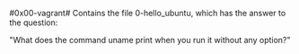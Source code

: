 #0x00-vagrant#
Contains the file 0-hello_ubuntu, which has the answer to the question:

"What does the command uname print when you run it without any option?"
